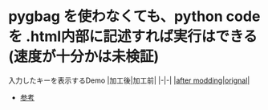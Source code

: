 # pygbag を使わなくても、python code を .html内部に記述すれば実行はできる (速度が十分かは未検証)

入力したキーを表示するDemo 
|加工後|加工前|
|-|-|
|[after modding](https://jamad.github.io/wasm/pygame-web/pygame_simplest.html)|[orignal](https://jamad.github.io/wasm/pygame-web/pygame_simplest.py)|


* [参考](https://pygame-web.github.io/wiki/pygbag-code/)
